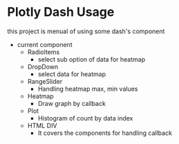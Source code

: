 Plotly Dash Usage
=================

this project is menual of using some dash's component    

- current component    
    - RadioItems
        - select sub option of data for heatmap    
    - DropDown    
        - select data for heatmap    
    - RangeSlider    
        - Handling heatmap max, min values 
    - Heatmap    
        - Draw graph by callback    
    - Plot    
        - Histogram of count by data index    
    - HTML DIV    
        - It covers the components for handling callback    